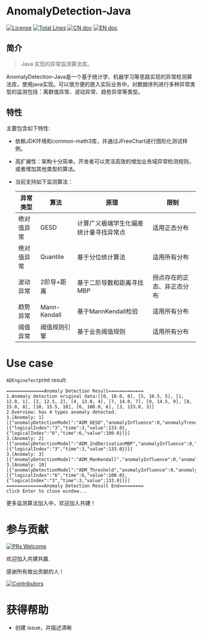 # AnomalyDetection-Java

[![License](https://img.shields.io/badge/license-Apache%202-4EB1BA.svg?style=socialflat-square&)](https://www.apache.org/licenses/LICENSE-2.0.html)
[![Total Lines](https://img.shields.io/github/stars/algorithm-tools/AnomalyDetection-Java?style=socialflat-square&label=stars)](https://github.com/DataLinkDC/dinky/stargazers)
[![CN doc](https://img.shields.io/badge/文档-中文版-blue.svg?style=socialflat-square&)](README_zh_CN.md)
[![EN doc](https://img.shields.io/badge/document-English-blue.svg?style=socialflat-square&)](README.md)


## 简介
> Java 实现的异常监测算法库。

AnomalyDetection-Java是一个基于统计学、机器学习等思路实现的异常检测算法库，使用java实现。可以很方便的嵌入实际业务中，对数据序列进行多种异常类型的监测包括：离群值异常、波动异常、趋势异常等类型。

## 特性

主要包含如下特性:

- 依赖JDK环境和common-math3库，并通过JFreeChart进行图形化测试样例。
- 高扩展性：架构十分简单。开发者可以灵活高效的增加业务域异常检测规则，或者增加其他类型的算法。
- 当前支持如下监测算法：

  | 异常类型  |算法|原理| 限制      |
  |----|----|----|----|
  | 绝对值异常 |GESD|计算广义极端学生化偏差统计量寻找异常点| 适用正态分布 |
  | 绝对值异常 | Quantile |  基于分位统计算法   | 适用所有分布  |
  | 波动异常  | 2阶导+距离 |  基于二阶导数和距离寻找MBP | 拐点存在的正态、非正态分布 |
  | 趋势异常  | Mann-Kendall |  基于MannKendall检验 | 适用所有分布 |
  | 阈值异常   | 阈值规则引擎 |  基于业务阈值规则 | 适用所有分布 |


# Use case

`ADEngineTest`print result:
```text
==============Anomaly Detection Result=============
1.Anomaly detection original data:[[0, 10.0, 0], [5, 10.5, 5], [1, 12.0, 1], [2, 12.5, 2], [4, 13.0, 4], [7, 14.0, 7], [9, 14.5, 9], [8, 15.0, 8], [10, 15.5, 10], [6, 100.0, 6], [3, 133.0, 3]]
2.Overview: has 4 types anomaly detected.
3.[Anomaly: 1] [{"anomalyDetectionModel":"ADM_GESD","anomalyInfluence":0,"anomalyTrend":0,"anomalyType":1,"hasAnomaly":true,"normalRangeMax":0.0,"normalRangeMin":0.0,"seriesList":[{"logicalIndex":"3","time":3,"value":133.0},{"logicalIndex":"6","time":6,"value":100.0}]}]
3.[Anomaly: 2] [{"anomalyDetectionModel":"ADM_2ndDerivationMBP","anomalyInfluence":0,"anomalyTrend":0,"anomalyType":2,"hasAnomaly":true,"normalRangeMax":0.0,"normalRangeMin":0.0,"seriesList":[{"logicalIndex":"3","time":3,"value":133.0}]}]
3.[Anomaly: 3] [{"anomalyDetectionModel":"ADM_ManKendall","anomalyInfluence":0,"anomalyTrend":0,"anomalyType":3,"hasAnomaly":false}]
3.[Anomaly: 10] [{"anomalyDetectionModel":"ADM_Threshold","anomalyInfluence":0,"anomalyTrend":0,"anomalyType":10,"hasAnomaly":true,"normalRangeMax":19.75,"normalRangeMin":7.75,"seriesList":[{"logicalIndex":"6","time":6,"value":100.0},{"logicalIndex":"3","time":3,"value":133.0}]}]
==============Anomaly Detection Result End=========
click Enter to close window...
```

更多监测算法加入中，欢迎加入共建！

# 参与贡献

[![PRs Welcome](https://img.shields.io/badge/PRs-welcome-brightgreen.svg?style=flat-square)](https://github.com/algorithm-tools/AnomalyDetection-Java/pulls)

欢迎加入共建共赢.

感谢所有做出贡献的人！

[![Contributors](https://contrib.rocks/image?repo=algorithm-tools/AnomalyDetection-Java)](https://github.com/algorithm-tools/AnomalyDetection-Java/graphs/contributors)


# 获得帮助

- 创建 issue，并描述清晰